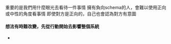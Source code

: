 重要的是我們用什麼眼光去看待一件事情
擁有負向schema的人，會難以使用正向或中性的角度看事情
即使對方是正向的，自己也會認為對方有意圖

#### 想法有時難改變，先從行動開始去影響整個系統
- 